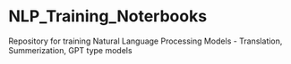 # NLP_Training_Noterbooks
Repository for training Natural Language Processing Models - Translation, Summerization, GPT type models
